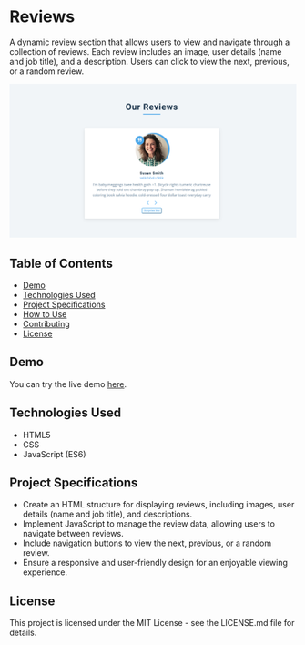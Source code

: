 # Reviews

A dynamic review section that allows users to view and navigate through a collection of reviews. Each review includes an image, user details (name and job title), and a description. Users can click to view the next, previous, or a random review.

![Review Section Preview](https://github.com/somayehva/Review-Display/blob/main/Reviews.png)

## Table of Contents
- [Demo](#demo)
- [Technologies Used](#technologies-used)
- [Project Specifications](#project-specifications)
- [How to Use](#how-to-use)
- [Contributing](#contributing)
- [License](#license)

## Demo

You can try the live demo [here](link-to-your-live-demo).

## Technologies Used

- HTML5
- CSS
- JavaScript (ES6)

## Project Specifications

- Create an HTML structure for displaying reviews, including images, user details (name and job title), and descriptions.
- Implement JavaScript to manage the review data, allowing users to navigate between reviews.
- Include navigation buttons to view the next, previous, or a random review.
- Ensure a responsive and user-friendly design for an enjoyable viewing experience.
  

## License

This project is licensed under the MIT License - see the LICENSE.md file for details.
